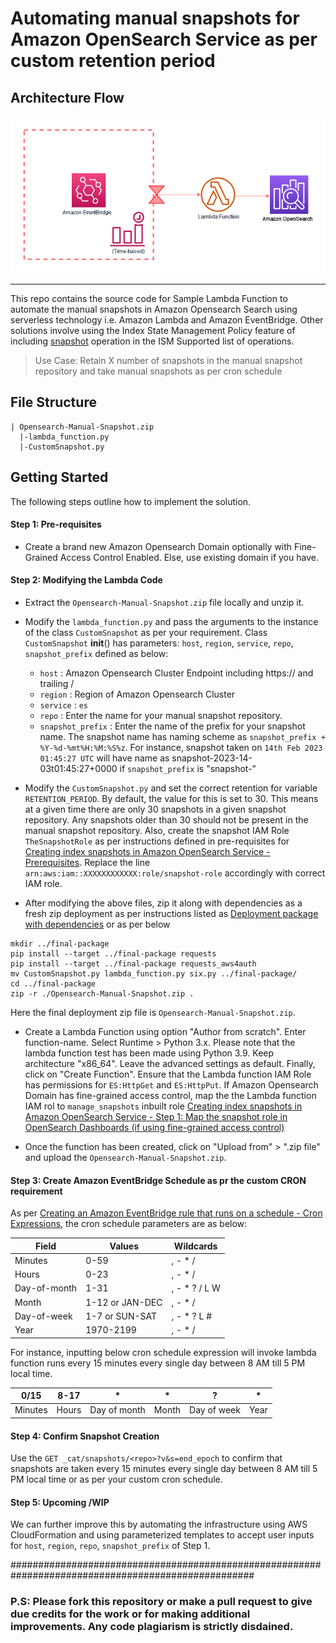 # Automating manual snapshots for Amazon OpenSearch Service as per custom retention period

## Architecture Flow 

![Opensearch Snapshot Flow](https://github.com/ajinsh/opensearch-manual-snapshot/blob/main/opensearch-manual-snapshot-flow.png)

---

This repo contains the source code for Sample Lambda Function to automate the manual snapshots in Amazon Opensearch Search using serverless technology 
i.e. Amazon Lambda and Amazon EventBridge. Other solutions involve using the Index State Management Policy feature of including [snapshot](https://opendistro.github.io/for-elasticsearch-docs/docs/im/ism/policies/#snapshot) operation in the ISM Supported list of operations.

> Use Case: Retain X number of snapshots in the manual snapshot repository and take manual snapshots as per cron schedule


## File Structure
```
| Opensearch-Manual-Snapshot.zip
  |-lambda_function.py
  |-CustomSnapshot.py
```

## Getting Started
The following steps outline how to implement the solution.

#### Step 1: Pre-requisites ##### 

* Create a brand new Amazon Opensearch Domain optionally with Fine-Grained Access Control Enabled. Else, use existing domain if you have.

#### Step 2: Modifying the Lambda Code ##### 

* Extract the  `Opensearch-Manual-Snapshot.zip` file locally and unzip it.
* Modify the `lambda_function.py` and pass the arguments to the instance of the class `CustomSnapshot` as per your requirement.
Class `CustomSnapshot` __init__() has parameters:  `host`, `region`, `service`, `repo`, `snapshot_prefix` defined as below:

  * `host`    : Amazon Opensearch Cluster Endpoint including https:// and trailing /
  * `region`  : Region of Amazon Opensearch Cluster
  * `service` : `es`
  * `repo`    : Enter the name for your manual snapshot repository.
  * `snapshot_prefix` : Enter the name of the prefix for your snapshot name. The snapshot name has naming scheme as
    `snapshot_prefix + %Y-%d-%mt%H:%M:%S%z`. For instance, snapshot taken on `14th Feb 2023 01:45:27 UTC` will have name as
    snapshot-2023-14-03t01:45:27+0000 if `snapshot_prefix` is "snapshot-"
    
*  Modify the `CustomSnapshot.py` and set the correct retention for variable `RETENTION_PERIOD`. By default, the value for this is set to 30.
This means at a given time there are only 30 snapshots in a given snapshot repository. Any snapshots older than 30 should not be present in the
manual snapshot repository.  Also, create the snapshot IAM Role `TheSnapshotRole` as per instructions defined in pre-requisites for [Creating index snapshots in Amazon OpenSearch Service - Prerequisites](https://docs.aws.amazon.com/opensearch-service/latest/developerguide/managedomains-snapshots.html#managedomains-snapshot-prerequisites). Replace the line `arn:aws:iam::XXXXXXXXXXXX:role/snapshot-role` accordingly with correct IAM role.


* After modifying the above files, zip it along with dependencies as a fresh zip deployment as per instructions listed as [Deployment package with dependencies](https://docs.aws.amazon.com/lambda/latest/dg/python-package.html#python-package-create-package-with-dependency)
or as per below 
```
mkdir ../final-package
pip install --target ../final-package requests
pip install --target ../final-package requests_aws4auth
mv CustomSnapshot.py lambda_function.py six.py ../final-package/
cd ../final-package
zip -r ./Opensearch-Manual-Snapshot.zip .
```
Here the final deployment zip file is `Opensearch-Manual-Snapshot.zip`.


* Create a Lambda Function using option  "Author from scratch". Enter function-name. Select Runtime > Python 3.x. Please note that the lambda function test 
has been made using Python 3.9. Keep architecture "x86_64". Leave the advanced settings as default.  Finally, click on "Create Function". Ensure that the Lambda function IAM Role has permissions for `ES:HttpGet` and `ES:HttpPut`. If Amazon Opensearch Domain has fine-grained access control, map the the Lambda function IAM rol to `manage_snapshots` inbuilt role [Creating index snapshots in Amazon OpenSearch Service - Step 1: Map the snapshot role in OpenSearch Dashboards (if using fine-grained access control)](https://docs.aws.amazon.com/opensearch-service/latest/developerguide/managedomains-snapshots.html#managedomains-snapshot-fgac)


* Once the function has been created, click on "Upload from" > ".zip file" and upload the `Opensearch-Manual-Snapshot.zip`.


#### Step 3: Create Amazon EventBridge Schedule as pr the custom CRON requirement ##### 

As per [Creating an Amazon EventBridge rule that runs on a schedule - Cron Expressions](https://docs.aws.amazon.com/eventbridge/latest/userguide/eb-create-rule-schedule.html#eb-cron-expressions), the cron schedule parameters are as below:


| Field  | Values |  Wildcards | 
| ------ | ------ | ------ |
| Minutes	| 0-59		| , - * / |
| Hours	| 	0-23	| 	, - * / |
| Day-of-month	| 	1-31		| , - * ? / L W |
| Month	| 	1-12 or JAN-DEC		| , - * / |
| Day-of-week		| 1-7  or SUN-SAT		| , - * ? L # |
| Year		| 1970-2199		| , - * / |

For instance, inputting below cron schedule expression will invoke lambda function runs every 15 minutes every single day
between 8 AM till 5 PM local time.

 | 0/15  | 8-17  |  * |  * |  ?  | * |
 | ------ | ------ | ------ | ------ | ------ | ------ |
| Minutes | Hours |Day of month | Month  |Day of week  |Year |

####  Step 4: Confirm Snapshot Creation ####  

Use the `GET _cat/snapshots/<repo>?v&s=end_epoch` to confirm that snapshots are taken every 15 minutes every single day
between 8 AM till 5 PM local time or as per your custom cron schedule.


####  Step 5: Upcoming /WIP ####  

We can further improve this by automating the infrastructure using AWS CloudFormation and using parameterized templates to accept user inputs
for `host`, `region`, `repo`, `snapshot_prefix` of Step 1.

####################################################################################################
### P.S: Please fork this repository or make a pull request to give due credits for the work or for making additional improvements. Any code  plagiarism is strictly disdained.

